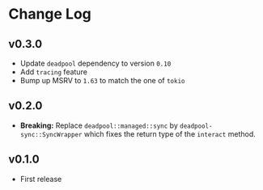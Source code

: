 # Change Log

## v0.3.0

* Update `deadpool` dependency to version `0.10`
* Add `tracing` feature
* Bump up MSRV to `1.63` to match the one of `tokio`

## v0.2.0

* __Breaking:__ Replace `deadpool::managed::sync` by
  `deadpool-sync::SyncWrapper` which fixes the return type
  of the `interact` method.

## v0.1.0

* First release
